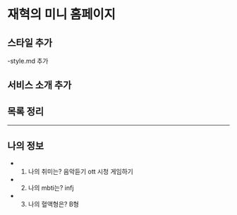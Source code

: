 # 재혁의 미니 홈페이지

## 스타일 추가
-style.md 추가

## 서비스 소개 추가


## 목록 정리
---
## 나의 정보
- 1. 나의 취미는? 음악듣기 ott 시청 게임하기
- 2. 나의 mbti는? infj
- 3. 나의 혈액형은? B형